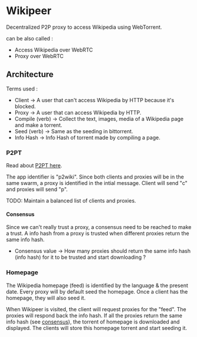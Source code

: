 # Wikipeer

Decentralized P2P proxy to access Wikipedia using WebTorrent.

can be also called :
* Access Wikipedia over WebRTC
* Proxy over WebRTC

## Architecture

Terms used :

* Client -> A user that can't access Wikipedia by HTTP because it's blocked.
* Proxy -> A user that can access Wikipedia by HTTP.
* Compile (verb) -> Collect the text, images, media of a Wikipedia page and make a torrent.
* Seed (verb) -> Same as the seeding in bittorrent.
* Info Hash -> Info Hash of torrent made by compiling a page.

### P2PT

Read about [P2PT here](https://github.com/subins2000/p2pt).

The app identifier is "p2wiki". Since both clients and proxies will be in the same swarm, a proxy is identified in the intial message. Client will send "c" and proxies will send "p".

TODO: Maintain a balanced list of clients and proxies.

#### Consensus

Since we can't really trust a proxy, a consensus need to be reached to make a trust. A info hash from a proxy is trusted when different proxies return the same info hash.

* Consensus value -> How many proxies should return the same info hash (info hash) for it to be trusted and start downloading ?

### Homepage

The Wikipedia homepage (feed) is identified by the language & the present date. Every proxy will by default seed the homepage. Once a client has the homepage, they will also seed it.

When Wikipeer is visited, the client will request proxies for the "feed". The proxies will respond back the info hash. If all the proxies return the same info hash (see [consensus](#consensus)), the torrent of homepage is downloaded and displayed. The clients will store this homepage torrent and start seeding it.
